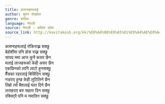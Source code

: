 ```yaml
---
title: कामनाहरूलाई
author: सुमन पोखरेल
genre: कविता
language: नेपाली
source: नेपाली - कविता कोश
source_link: http://kavitakosh.org/kk/%E0%A4%B8%E0%A5%81%E0%A4%AE%E0%A4%A8_%E0%A4%AA%E0%A5%8B%E0%A4%96%E0%A4%B0%E0%A5%87%E0%A4%B2
---
```


कामनाहरूलाई रोकिराख्न सक्छु  
बेहोशीमा पनि होस राख्न सक्छु  
सायद ममा आज कुनै कसर छैन  
मलाई लाजहरूको केही असर छैन  
एकछिनको लागि लाटो हुनसक्छु  
वैँसका रहरलाई बिर्सिदिन सक्छु  
नडराए हुन्छ केही लुटिलिने छैन  
तिम्रो त्यो बैशलाई घात दिने छैन  
लरखराए बरु सहारा दिन सक्छु  
रक्सिएरै पनि म नमातिन सक्छु

